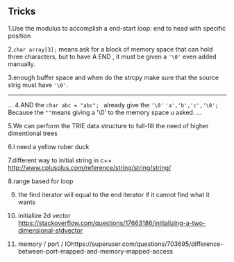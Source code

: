 Tricks
---

1.Use the modulus to accomplish a end-start loop: end to head with specific position


2.`char array[3];`  means ask for a block of memory space that can hold three characters, but to have A END , it must be given a `'\0'` even added manually.

3.enough buffer space and when do the strcpy make sure that the source strig must have `'\0'`.

---


...
4.AND the `char abc = "abc"; ` already give the `'\0'`  `'a','b','c','\0';` Because the  `""`means giving a '\0' to the memory space u asked.
...

5.We can perform the TRIE data structure to full-fill the need of higher dimentional trees

6.I need a yellow ruber duck

7.different way to initial string in c++ 
http://www.cplusplus.com/reference/string/string/string/

8.range based for loop
  
9. <map> the find iterator will equal to the end iterator if it cannot find what it wants

10. initialize 2d vector
https://stackoverflow.com/questions/17663186/initializing-a-two-dimensional-stdvector
11. memory / port / IOhttps://superuser.com/questions/703695/difference-between-port-mapped-and-memory-mapped-access

